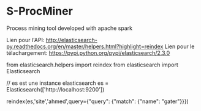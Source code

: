 # S-ProcMiner
Process mining tool developed with apache spark

Lien pour l'API: http://elasticsearch-py.readthedocs.org/en/master/helpers.html?highlight=reindex
Lien pour le télachargement: https://pypi.python.org/pypi/elasticsearch/2.3.0


from elasticsearch.helpers import reindex
from elasticsearch import Elasticsearch

// es est une instance elasticsearch
es = Elasticsearch(['http://localhost:9200'])


reindex(es,'site','ahmed',query={"query": {"match": {"name": "gater"}}})